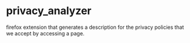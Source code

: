# privacy_analyzer
firefox extension that generates a description for the privacy policies that we accept by accessing a page.
